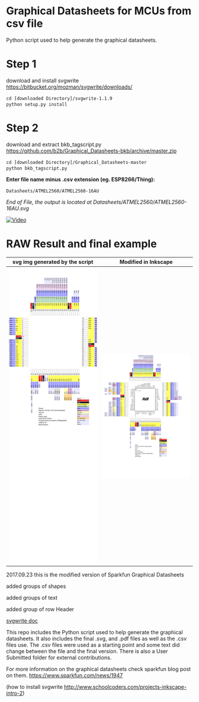 # Graphical Datasheets for MCUs from csv file

Python script used to help generate the graphical datasheets.


# Step 1
download and install svgwrite
https://bitbucket.org/mozman/svgwrite/downloads/
```
cd [downloaded Directory]/svgwrite-1.1.9
python setup.py install
```

# Step 2
download and extract bkb_tagscript.py
https://github.com/b2b/Graphical_Datasheets-bkb/archive/master.zip

```
cd [downloaded Directory]/Graphical_Datasheets-master
python bkb_tagscript.py
```
**Enter file name minus .csv extension (eg. ESP8266/Thing):**
```
Datasheets/ATMEL2560/ATMEL2560-16AU
```
*End of File, the output is located at Datasheets/ATMEL2560/ATMEL2560-16AU.svg*

[![Video](http://img.youtube.com/vi/skr3AqV6k20/0.jpg)](http://www.youtube.com/watch?v=skr3AqV6k20)

# RAW Result and final example

| svg img generated by the script| Modified in Inkscape | 
| ------------- |:-------------:| 
| <img src="https://github.com/b2b/Graphical_Datasheets-bkb/blob/master/Datasheets/ATMEL2560/ATMEL2560-16AU.svg" width="240px">     |<img style="vertical-align: top;" src="https://github.com/b2b/Graphical_Datasheets-bkb/blob/master/Datasheets/ATMEL2560/ATMEL2560-16AU_ok.svg" width="240px"> | 

 
2017.09.23 this is the modified version of Sparkfun Graphical Datasheets

added groups of shapes

added groups of text

added group of row Header

[svgwrite doc](http://svgwrite.readthedocs.io/en/master/overview.html)


This repo includes the Python script used to help generate the graphical datasheets.  It also includes the final .svg, and .pdf files as well as the .csv files use.  The .csv files were used as a starting point and some text did change between the file and the final version.  There is also a User Submitted folder for external contributions.

For more information on the graphical datasheets check sparkfun blog post on them.
https://www.sparkfun.com/news/1947

(how to install svgwrite http://www.schoolcoders.com/projects-inkscape-intro-2)
